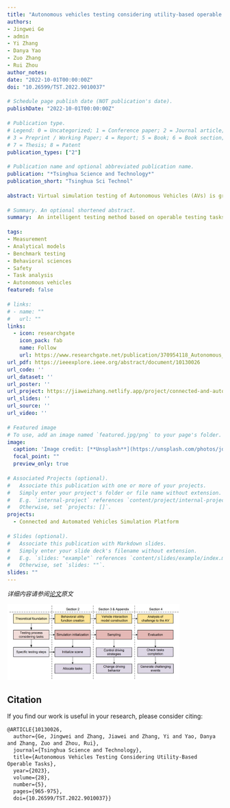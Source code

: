 ```yaml
---
title: "Autonomous vehicles testing considering utility-based operable tasks"
authors:
- Jingwei Ge
- admin
- Yi Zhang
- Danya Yao
- Zuo Zhang
- Rui Zhou
author_notes:
date: "2022-10-01T00:00:00Z"
doi: "10.26599/TST.2022.9010037"

# Schedule page publish date (NOT publication's date).
publishDate: "2022-10-01T00:00:00Z"

# Publication type.
# Legend: 0 = Uncategorized; 1 = Conference paper; 2 = Journal article;
# 3 = Preprint / Working Paper; 4 = Report; 5 = Book; 6 = Book section;
# 7 = Thesis; 8 = Patent
publication_types: ["2"]

# Publication name and optional abbreviated publication name.
publication: "*Tsinghua Science and Technology*"
publication_short: "Tsinghua Sci Technol"

abstract: Virtual simulation testing of Autonomous Vehicles (AVs) is gradually being accepted as a mandatory way to test the feasibility of driving strategies for AVs. Mainstream methods focus on improving testing efficiency by extracting critical scenarios from naturalistic driving datasets. However, the criticalities defined in their testing tasks are based on fixed assumptions, the obtained scenarios cannot pose a challenge to AVs with different strategies. To fill this gap, we propose an intelligent testing method based on operable testing tasks. We found that the driving behavior of Surrounding Vehicles (SVs) has a critical impact on AV, which can be used to adjust the testing task difficulty to find more challenging scenarios. To model different driving behaviors, we utilize behavioral utility functions with binary driving strategies. Further, we construct a vehicle interaction model, based on which we theoretically analyze the impact of changing the driving behaviors on the testing task difficulty. Finally, by adjusting SV's strategies, we can generate more corner cases when testing different AVs in a finite number of simulations.

# Summary. An optional shortened abstract.
summary:  An intelligent testing method based on operable testing tasks.

tags:
- Measurement
- Analytical models
- Benchmark testing
- Behavioral sciences 
- Safety
- Task analysis
- Autonomous vehicles
featured: false

# links:
# - name: ""
#   url: ""
links:
  - icon: researchgate
    icon_pack: fab
    name: Follow
    url: https://www.researchgate.net/publication/370954118_Autonomous_Vehicles_Testing_Considering_Utility-Based_Operable_Tasks
url_pdf: https://ieeexplore.ieee.org/abstract/document/10130026
url_code: ''
url_dataset: ''
url_poster: ''
url_project: https://jiaweizhang.netlify.app/project/connected-and-automated-vehicles-simulation-platform/
url_slides: ''
url_source: ''
url_video: ''

# Featured image
# To use, add an image named `featured.jpg/png` to your page's folder. 
image:
  caption: 'Image credit: [**Unsplash**](https://unsplash.com/photos/jdD8gXaTZsc)'
  focal_point: ""
  preview_only: true

# Associated Projects (optional).
#   Associate this publication with one or more of your projects.
#   Simply enter your project's folder or file name without extension.
#   E.g. `internal-project` references `content/project/internal-project/index.md`.
#   Otherwise, set `projects: []`.
projects: 
  - Connected and Automated Vehicles Simulation Platform

# Slides (optional).
#   Associate this publication with Markdown slides.
#   Simply enter your slide deck's filename without extension.
#   E.g. `slides: "example"` references `content/slides/example/index.md`.
#   Otherwise, set `slides: ""`.
slides: ""
---
```


*详细内容请参阅[论文](https://ieeexplore.ieee.org/abstract/document/10130026)原文*

<img src=featured.jpg  width=80% />


## Citation
If you find our work is useful in your research, please consider citing:
```
@ARTICLE{10130026,
  author={Ge, Jingwei and Zhang, Jiawei and Zhang, Yi and Yao, Danya and Zhang, Zuo and Zhou, Rui},
  journal={Tsinghua Science and Technology}, 
  title={Autonomous Vehicles Testing Considering Utility-Based Operable Tasks}, 
  year={2023},
  volume={28},
  number={5},
  pages={965-975},
  doi={10.26599/TST.2022.9010037}}
```

